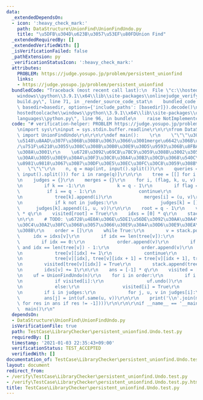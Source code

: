 ```yaml
---
data:
  _extendedDependsOn:
  - icon: ':heavy_check_mark:'
    path: DataStructure\UnionFind\UnionFindUndo.py
    title: "\u5DFB\u304D\u623B\u3057\u53EF\u80FDUnion Find"
  _extendedRequiredBy: []
  _extendedVerifiedWith: []
  _isVerificationFailed: false
  _pathExtension: py
  _verificationStatusIcon: ':heavy_check_mark:'
  attributes:
    PROBLEM: https://judge.yosupo.jp/problem/persistent_unionfind
    links:
    - https://judge.yosupo.jp/problem/persistent_unionfind
  bundledCode: "Traceback (most recent call last):\n  File \"c:\\hostedtoolcache\\\
    windows\\python\\3.9.1\\x64\\lib\\site-packages\\onlinejudge_verify\\documentation\\\
    build.py\", line 71, in _render_source_code_stat\n    bundled_code = language.bundle(stat.path,\
    \ basedir=basedir, options={'include_paths': [basedir]}).decode()\n  File \"c:\\\
    hostedtoolcache\\windows\\python\\3.9.1\\x64\\lib\\site-packages\\onlinejudge_verify\\\
    languages\\python.py\", line 96, in bundle\n    raise NotImplementedError\nNotImplementedError\n"
  code: "# verification-helper: PROBLEM https://judge.yosupo.jp/problem/persistent_unionfind\r\
    \nimport sys\r\ninput = sys.stdin.buffer.readline\r\n\r\nfrom DataStructure.UnionFind.UnionFindUndo\
    \ import UnionFindUndo\r\n\r\n\r\ndef main():    \r\n    \"\"\"\u30AF\u30A8\u30EA\
    \u5148\u8AAD\u307F\u306B\u3088\u3063\u3066\u3001merge\u6642\u306B\u53C2\u7167\
    /\u751F\u6210\u3055\u308C\u308B\u30B0\u30E9\u30D5\u9593\u306B\u8FBA\u3092\u8CBC\
    \u308A\u3001\r\n    \u6728\u3092\u69CB\u7BC9\u3059\u308B\u3002\u305D\u306E\u5F8C\
    \u30AA\u30D5\u30E9\u30A4\u30F3\u30C0\u30A4\u30B3\u30CD\u3068\u540C\u69D8\u306E\
    \u8981\u9818\u3067\u30B7\u30DF\u30E5\u30EC\u30FC\u30C8\u3059\u308B\u3002\r\n \
    \   \"\"\"\r\n    n, q = map(int, input().split())\r\n    queries = [list(map(int,\
    \ input().split())) for i in range(q)]\r\n\r\n    tree = [[] for i in range(q)]\r\
    \n    judges = {}\r\n    merges = {}\r\n    for i, (flag, k, u, v) in enumerate(queries):\r\
    \n        if k == -1:\r\n            k = q - 1\r\n        if flag == 0:\r\n  \
    \          if i == q - 1:\r\n                continue\r\n            tree[i].append(k)\r\
    \n            tree[k].append(i)\r\n            merges[i] = (u, v)\r\n        else:\r\
    \n            if k not in judges:\r\n                judges[k] = []\r\n      \
    \      judges[k].append((i, u, v))\r\n\r\n    root = q - 1\r\n    visited = [False]\
    \ * q\r\n    visited[root] = True\r\n    idxs = [0] * q\r\n    stack = [root]\r\
    \n\r\n    # TODO: \u6728\u4E0A\u306E\u5DE1\u56DE\u3092\u30AA\u30A4\u30E9\u30FC\
    \u30C4\u30A2\u30FC\u3068\u3057\u3066\u30E9\u30A4\u30D6\u30E9\u30EA\u306B\u3059\
    \u308B\r\n    order = []\r\n    while True:\r\n        v = stack.pop()\r\n   \
    \     idx = idxs[v]\r\n        if idx == len(tree[v]):\r\n            break\r\n\
    \        if idx == 0:\r\n            order.append(v)\r\n        if visited[tree[v][idx]]\
    \ and idx == len(tree[v]) - 1:\r\n            order.append(v)\r\n            stack.append(tree[v][idx])\r\
    \n            tree[v][idx] += 1\r\n            continue\r\n        if visited[tree[v][idx]]:\r\
    \n            tree[v][idx], tree[v][idx + 1] = tree[v][idx + 1], tree[v][idx]\r\
    \n        visited[tree[v][idx]] = True\r\n        stack.append(tree[v][idx])\r\
    \n        idxs[v] += 1\r\n\r\n    ans = [-1] * q\r\n    visited = [False] * q\r\
    \n    uf = UnionFindUndo(n)\r\n    for i in order:\r\n        if i in merges:\r\
    \n            if visited[i]:\r\n                uf.undo()\r\n                continue\r\
    \n            else:\r\n                visited[i] = True\r\n                uf.merge(*merges[i])\r\
    \n        if i in judges:\r\n            for j, u, v in judges[i]:\r\n       \
    \         ans[j] = int(uf.same(u, v))\r\n\r\n    print('\\n'.join(map(str, [res\
    \ for res in ans if res != -1])))\r\n\r\n\r\nif __name__ == '__main__':\r\n  \
    \  main()\r\n"
  dependsOn:
  - DataStructure\UnionFind\UnionFindUndo.py
  isVerificationFile: true
  path: TestCase\LibraryChecker\persistent_unionfind.Undo.test.py
  requiredBy: []
  timestamp: '2021-01-03 22:35:43+09:00'
  verificationStatus: TEST_ACCEPTED
  verifiedWith: []
documentation_of: TestCase\LibraryChecker\persistent_unionfind.Undo.test.py
layout: document
redirect_from:
- /verify\TestCase\LibraryChecker\persistent_unionfind.Undo.test.py
- /verify\TestCase\LibraryChecker\persistent_unionfind.Undo.test.py.html
title: TestCase\LibraryChecker\persistent_unionfind.Undo.test.py
---
```

